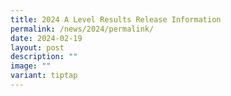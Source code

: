 ```yaml
---
title: 2024 A Level Results Release Information
permalink: /news/2024/permalink/
date: 2024-02-19
layout: post
description: ""
image: ""
variant: tiptap
---
```

